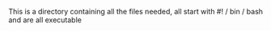 This is a directory containing all the files needed, all start with #! / bin / bash and are all executable
